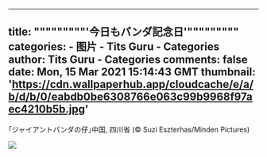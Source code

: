 
---
title: """""""""'今日もパンダ記念日'"""""""""
categories: 
    - 图片
    - Tits Guru - Categories
author: Tits Guru - Categories
comments: false
date: Mon, 15 Mar 2021 15:14:43 GMT
thumbnail: 'https://cdn.wallpaperhub.app/cloudcache/e/a/b/d/b/0/eabdb0be6308766e063c99b9968f97aec4210b5b.jpg'
---

<div>   
<p>｢ジャイアントパンダの仔｣中国, 四川省 (© Suzi Eszterhas/Minden Pictures)</p><img src="https://cdn.wallpaperhub.app/cloudcache/e/a/b/d/b/0/eabdb0be6308766e063c99b9968f97aec4210b5b.jpg" referrerpolicy="no-referrer">  
</div>
            